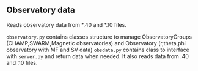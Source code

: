 ## Observatory data

Reads observatory data from *.40 and *.10 files.

```observatory.py``` contains classes structure to manage ObservatoryGroups (CHAMP,SWARM,Magnetic observatories) and Observatory (r,theta,phi observatory with MF and SV data)
```obsdata.py``` contains class to interface with ```server.py``` and return data when needed. It also reads data from .40 and .10 files.
